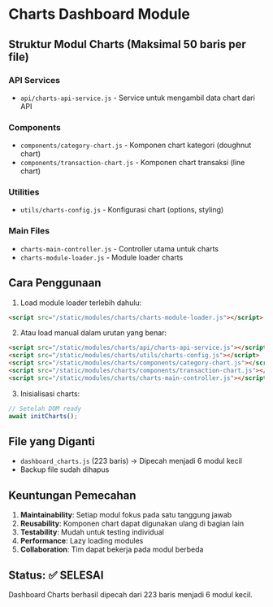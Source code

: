 # Charts Dashboard Module

## Struktur Modul Charts (Maksimal 50 baris per file)

### API Services
- `api/charts-api-service.js` - Service untuk mengambil data chart dari API

### Components
- `components/category-chart.js` - Komponen chart kategori (doughnut chart)
- `components/transaction-chart.js` - Komponen chart transaksi (line chart)

### Utilities
- `utils/charts-config.js` - Konfigurasi chart (options, styling)

### Main Files
- `charts-main-controller.js` - Controller utama untuk charts
- `charts-module-loader.js` - Module loader charts

## Cara Penggunaan

1. Load module loader terlebih dahulu:
```html
<script src="/static/modules/charts/charts-module-loader.js"></script>
```

2. Atau load manual dalam urutan yang benar:
```html
<script src="/static/modules/charts/api/charts-api-service.js"></script>
<script src="/static/modules/charts/utils/charts-config.js"></script>
<script src="/static/modules/charts/components/category-chart.js"></script>
<script src="/static/modules/charts/components/transaction-chart.js"></script>
<script src="/static/modules/charts/charts-main-controller.js"></script>
```

3. Inisialisasi charts:
```javascript
// Setelah DOM ready
await initCharts();
```

## File yang Diganti

- `dashboard_charts.js` (223 baris) → Dipecah menjadi 6 modul kecil
- Backup file sudah dihapus

## Keuntungan Pemecahan

1. **Maintainability**: Setiap modul fokus pada satu tanggung jawab
2. **Reusability**: Komponen chart dapat digunakan ulang di bagian lain
3. **Testability**: Mudah untuk testing individual
4. **Performance**: Lazy loading modules
5. **Collaboration**: Tim dapat bekerja pada modul berbeda

## Status: ✅ SELESAI
Dashboard Charts berhasil dipecah dari 223 baris menjadi 6 modul kecil.
